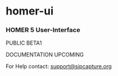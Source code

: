 # homer-ui

### HOMER 5 User-Interface
PUBLIC BETA1

DOCUMENTATION UPCOMING 

For Help contact: support@sipcapture.org

